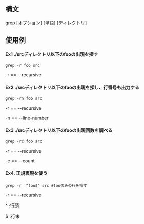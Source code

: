 ## 構文
grep [オプション] [単語] [ディレクトリ]
## 使用例
#### Ex1 ./srcディレクトリ以下のfooの出現を探す
```shell
grep -r foo src
```
-r == --recursive

#### Ex2 ./srcディレクトリ以下のfooの出現を探し、行番号も出力する
```shell
grep -rn foo src
```
-r == --recursive

-n == --line-number
#### Ex3 ./srcディレクトリ以下のfooの出現回数を調べる
```shell
grep -rc foo src
```
-r == --recursive

-c == --count

#### Ex4. 正規表現を使う
```shell
grep -r '^foo$' src #fooのみの行を探す
```
-r == --recursive

^ :行頭

$ :行末
